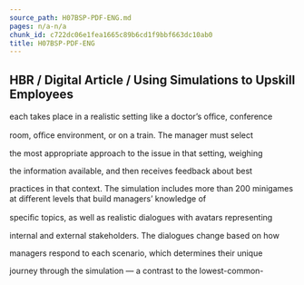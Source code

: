 ```yaml
---
source_path: H07BSP-PDF-ENG.md
pages: n/a-n/a
chunk_id: c722dc06e1fea1665c89b6cd1f9bbf663dc10ab0
title: H07BSP-PDF-ENG
---
```

## HBR / Digital Article / Using Simulations to Upskill Employees

each takes place in a realistic setting like a doctor’s oﬃce, conference

room, oﬃce environment, or on a train. The manager must select

the most appropriate approach to the issue in that setting, weighing

the information available, and then receives feedback about best

practices in that context. The simulation includes more than 200 minigames at diﬀerent levels that build managers’ knowledge of

speciﬁc topics, as well as realistic dialogues with avatars representing

internal and external stakeholders. The dialogues change based on how

managers respond to each scenario, which determines their unique

journey through the simulation — a contrast to the lowest-common-
